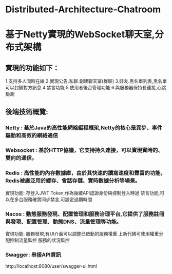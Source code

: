 # Distributed-Architecture-Chatroom

# 基于Netty實現的WebSocket聊天室,分布式架構

## 實現的功能如下：
1.支持多人同時在線
2.實現公告.私聊.創建聊天室(群聊)
3.好友.黑名單列表,黑名單可以封鎖對方訊息
4.禁言功能
5.使用者後台管理功能
6.與服務器保持長連接,心跳檢測

## 後端技術概覽:

### Netty : 基於Java的高性能網絡編程框架,Netty的核心是異步、事件驅動和高效的網絡通信

### Websocket : 基於HTTP協議，它支持持久連接，可以實現實時的、雙向的通信。

### Redis : 高性能的內存數據庫，由於其快速的讀寫速度和豐富的功能，Redis被廣泛用於緩存、會話存儲、實時數據分析等場景。
實現功能:
存登入JWT Token,作為後續API認證身份與控制登入時過
禁言功能,可以在多台服務確實同步禁言,可設定過期時間

### Nacos : 動態服務發現、配置管理和服務治理平台,它提供了服務註冊與發現、配置管理、動態DNS、流量管理等功能。
實現功能:
服務發現,有UI介面可以調整已啟動的服務權重
上新代碼可使用權重分配控制流量監控
服務的狀況監控

### Swagger: 串接API資訊
http://localhost:8080/user/swagger-ui.html




